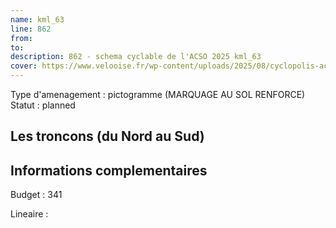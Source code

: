 ```yaml
---
name: kml_63 
line: 862
from: 
to:  
description: 862 - schema cyclable de l'ACSO 2025 kml_63 
cover: https://www.velooise.fr/wp-content/uploads/2025/08/cyclopolis-acso-862.jpg
---
```

Type d'amenagement : pictogramme (MARQUAGE AU SOL RENFORCE)
Statut : planned
## Les troncons (du Nord au Sud)

## Informations complementaires

Budget  : 341 

Lineaire :

